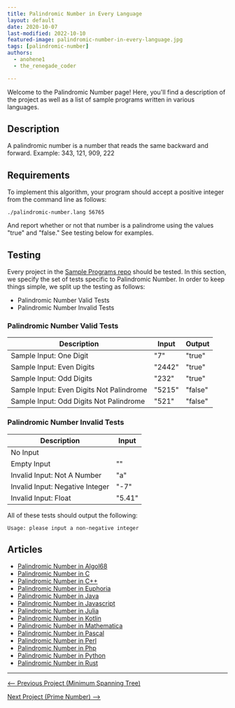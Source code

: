 ```yaml
---
title: Palindromic Number in Every Language
layout: default
date: 2020-10-07
last-modified: 2022-10-10
featured-image: palindromic-number-in-every-language.jpg
tags: [palindromic-number]
authors:
  - anohene1
  - the_renegade_coder

---
```


Welcome to the Palindromic Number page! Here, you'll find a description of the project as well as a list of sample programs written in various languages.

## Description

A palindromic number is a number that reads the same backward and forward.
Example: 343, 121, 909, 222


## Requirements

To implement this algorithm, your program should accept a positive integer
from the command line as follows:

```console
./palindromic-number.lang 56765
```

And report whether or not that number is a palindrome using the values
"true" and "false." See testing below for examples.


## Testing

Every project in the [Sample Programs repo](https://github.com/TheRenegadeCoder/sample-programs) should be tested.
In this section, we specify the set of tests specific to Palindromic Number.
In order to keep things simple, we split up the testing as follows:

- Palindromic Number Valid Tests
- Palindromic Number Invalid Tests

### Palindromic Number Valid Tests

| Description | Input | Output |
| ----------- | ----- | ------ |
| Sample Input: One Digit | "7" | "true" |
| Sample Input: Even Digits | "2442" | "true" |
| Sample Input: Odd Digits | "232" | "true" |
| Sample Input: Even Digits Not Palindrome | "5215" | "false" |
| Sample Input: Odd Digits Not Palindrome | "521" | "false" |

### Palindromic Number Invalid Tests

| Description | Input |
| ----------- | ----- |
| No Input |  |
| Empty Input | "" |
| Invalid Input: Not A Number | "a" |
| Invalid Input: Negative Integer | "-7" |
| Invalid Input: Float | "5.41" |

All of these tests should output the following:

```
Usage: please input a non-negative integer
```


## Articles

- [Palindromic Number in Algol68](https://rzuckerm.github.io/sample-programs-website-copy/projects/palindromic-number/algol68)
- [Palindromic Number in C](https://rzuckerm.github.io/sample-programs-website-copy/projects/palindromic-number/c)
- [Palindromic Number in C++](https://rzuckerm.github.io/sample-programs-website-copy/projects/palindromic-number/c-plus-plus)
- [Palindromic Number in Euphoria](https://rzuckerm.github.io/sample-programs-website-copy/projects/palindromic-number/euphoria)
- [Palindromic Number in Java](https://rzuckerm.github.io/sample-programs-website-copy/projects/palindromic-number/java)
- [Palindromic Number in Javascript](https://rzuckerm.github.io/sample-programs-website-copy/projects/palindromic-number/javascript)
- [Palindromic Number in Julia](https://rzuckerm.github.io/sample-programs-website-copy/projects/palindromic-number/julia)
- [Palindromic Number in Kotlin](https://rzuckerm.github.io/sample-programs-website-copy/projects/palindromic-number/kotlin)
- [Palindromic Number in Mathematica](https://rzuckerm.github.io/sample-programs-website-copy/projects/palindromic-number/mathematica)
- [Palindromic Number in Pascal](https://rzuckerm.github.io/sample-programs-website-copy/projects/palindromic-number/pascal)
- [Palindromic Number in Perl](https://rzuckerm.github.io/sample-programs-website-copy/projects/palindromic-number/perl)
- [Palindromic Number in Php](https://rzuckerm.github.io/sample-programs-website-copy/projects/palindromic-number/php)
- [Palindromic Number in Python](https://rzuckerm.github.io/sample-programs-website-copy/projects/palindromic-number/python)
- [Palindromic Number in Rust](https://rzuckerm.github.io/sample-programs-website-copy/projects/palindromic-number/rust)

***

<nav class="project-nav">

<div id="prev" markdown="1">

[<-- Previous Project (Minimum Spanning Tree)](https://rzuckerm.github.io/sample-programs-website-copy/projects/minimum-spanning-tree)

</div>

<div id="next" markdown="1">

[Next Project (Prime Number) -->](https://rzuckerm.github.io/sample-programs-website-copy/projects/prime-number)

</div>

</nav>